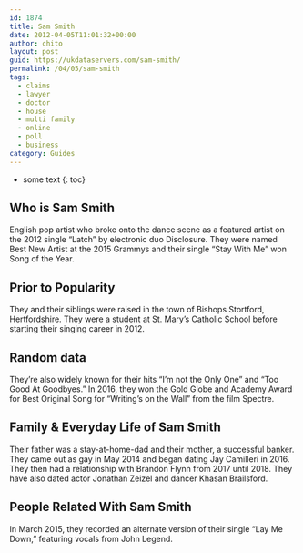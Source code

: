 ```yaml
---
id: 1874
title: Sam Smith
date: 2012-04-05T11:01:32+00:00
author: chito
layout: post
guid: https://ukdataservers.com/sam-smith/
permalink: /04/05/sam-smith
tags:
  - claims
  - lawyer
  - doctor
  - house
  - multi family
  - online
  - poll
  - business
category: Guides
---
```


* some text
{: toc}
          
          
## Who is  Sam Smith
                  
                  
                  
English pop artist who broke onto the dance scene as a featured artist on the 2012 single &#8220;Latch&#8221; by electronic duo Disclosure. They were named Best New Artist at the 2015 Grammys and their single &#8220;Stay With Me&#8221; won Song of the Year.   
                  
                
                
                
## Prior to Popularity 
                  
                  
                  
They and their siblings were raised in the town of Bishops Stortford, Hertfordshire. They were a student at St. Mary&#8217;s Catholic School before starting their singing career in 2012. 
                  
                
                
                
## Random data 
                  
                  
                  
They&#8217;re also widely known for their hits &#8220;I&#8217;m not the Only One&#8221; and &#8220;Too Good At Goodbyes.&#8221; In 2016, they won the Gold Globe and Academy Award for Best Original Song for &#8220;Writing&#8217;s on the Wall&#8221; from the film Spectre. 
                  
                
                
                
## Family & Everyday Life of Sam Smith
                  
                  
                  
Their father was a stay-at-home-dad and their mother, a successful banker. They came out as gay in May 2014 and began dating Jay Camilleri in 2016. They then had a relationship with Brandon Flynn from 2017 until 2018. They have also dated actor Jonathan Zeizel and dancer Khasan Brailsford.
                  
                
                
                
## People Related With  Sam Smith
                  
                  
                  
In March 2015, they recorded an alternate version of their single &#8220;Lay Me Down,&#8221; featuring vocals from John Legend.
                  
                
              
            
          
          
          
    
    
  
